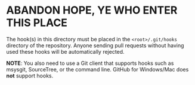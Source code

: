 ABANDON HOPE, YE WHO ENTER THIS PLACE
=====================================

The hook(s) in this directory must be placed in the `<root>/.git/hooks` directory of the repository. Anyone sending pull requests without having used these hooks will be automatically rejected.

**NOTE**: You also need to use a Git client that supports hooks such as msysgit, SourceTree, or the command line. GitHub for Windows/Mac does **not** support hooks.